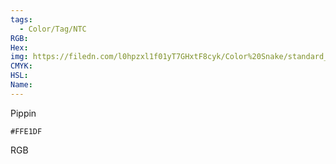 ```yaml
---
tags:
  - Color/Tag/NTC
RGB:
Hex:
img: https://filedn.com/l0hpzxl1f01yT7GHxtF8cyk/Color%20Snake/standard_csv_to_svg/%23/FFE1DF.svg
CMYK:
HSL:
Name:
---
```

Pippin
```palette
#FFE1DF
```
RGB
